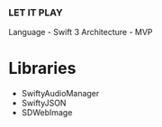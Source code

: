 ### LET IT PLAY

Language - Swift 3
Architecture - MVP

# Libraries

* SwiftyAudioManager
* SwiftyJSON
* SDWebImage

